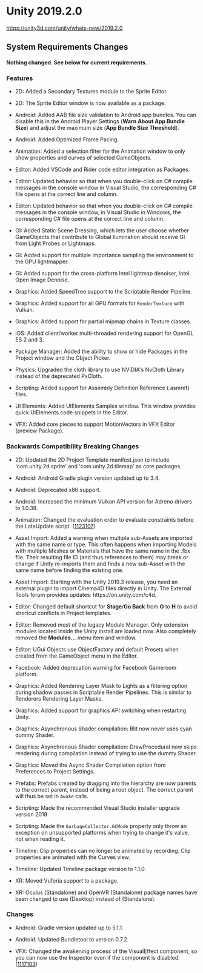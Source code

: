 # Unity 2019.2.0
https://unity3d.com/unity/whats-new/2019.2.0

## System Requirements Changes


#### Nothing changed. See below for current requirements.

### Features
<ul>
<li><p>2D: Added a Secondary Textures module to the Sprite Editor.</p></li>
<li><p>2D: The Sprite Editor window is now available as a package.</p></li>
<li><p>Android: Added AAB file size validation to Android app bundles. You can disable this in the Android Player Settings (<strong>Warn About App Bundle Size</strong>) and adjust the maximum size (<strong>App Bundle Size Threshold</strong>).</p></li>
<li><p>Android: Added Optimized Frame Pacing.</p></li>
<li><p>Animation: Added a selection filter for the Animation window to only show properties and curves of selected GameObjects.</p></li>
<li><p>Editor: Added VSCode and Rider code editor integration as Packages.</p></li>
<li><p>Editor: Updated behavior so that when you double-click on C# compile messages in the console window in Visual Studio, the corresponding C# file opens at the correct line and column.</p></li>
<li><p>Editor: Updated behavior so that when you double-click on C# compile messages in the console window, in Visual Studio in Windows, the corresponding C# file opens at the correct line and column.</p></li>
<li><p>GI: Added Static Scene Dressing, which lets the user choose whether GameObjects that contribute to Global Ilumination should receive GI from Light Probes or Lightmaps.</p></li>
<li><p>GI: Added support for multiple importance sampling the environment to the GPU lightmapper.</p></li>
<li><p>GI: Added support for the cross-platform Intel lightmap denoiser, Intel Open Image Denoise.</p></li>
<li><p>Graphics: Added SpeedTree support to the Scriptable Render Pipeline.</p></li>
<li><p>Graphics: Added support for all GPU formats for <code>RenderTexture</code> with Vulkan.</p></li>
<li><p>Graphics: Added support for partial mipmap chains in Texture classes.</p></li>
<li><p>iOS: Added client/worker multi-threaded rendering support for OpenGL ES 2 and 3.</p></li>
<li><p>Package Manager: Added the ability to show or hide Packages in the Project window and the Object Picker.</p></li>
<li><p>Physics: Upgraded the cloth library to use NVIDIA's NvCloth Library instead of the deprecated PxCloth.</p></li>
<li><p>Scripting: Added support for Assembly Definition Reference (.asmref) files.</p></li>
<li><p>UI Elements: Added UIElements Samples window. This window provides quick UIElements code snippets in the Editor.</p></li>
<li><p>VFX: Added core pieces to support MotionVectors in VFX Editor (preview Package).</p></li>
</ul>

### Backwards Compatibility Breaking Changes
<ul>
<li><p>2D: Updated the 2D Project Template manifest.json to include 'com.unity.2d.sprite' and 'com.unity.2d.tilemap' as core packages.</p></li>
<li><p>Android: Android Gradle plugin version updated up to 3.4.</p></li>
<li><p>Android: Deprecated x86 support.</p></li>
<li><p>Android: Increased the minimum Vulkan API version for Adreno drivers to 1.0.38.</p></li>
<li><p>Animation: Changed the evaluation order to evaluate constraints before the LateUpdate script. (<a href="https://issuetracker.unity3d.com/issues/sampling-the-position-of-the-gameobject-with-update-function-does-not-yield-the-correct-position">1123107</a>)</p></li>
<li><p>Asset Import: Added a warning when multiple sub-Assets are imported with the same name or type. This often happens when importing Models with multiple Meshes or Materials that have the same name in the .fbx file. Their resulting file ID (and thus references to them) may break or change if Unity re-imports them and finds a new sub-Asset with the same name before finding the existing one.</p></li>
<li><p>Asset Import: Starting with the Unity 2019.3 release, you need an external plugin to import Cinema4D files directly in Unity. The External Tools forum provides updates: https://on.unity.com/c4d.</p></li>
<li><p>Editor: Changed default shortcut for <strong>Stage</strong>/<strong>Go Back</strong> from <strong>O</strong> to <strong>H</strong> to avoid shortcut conflicts in Project templates.</p></li>
<li><p>Editor: Removed most of the legacy Module Manager. Only extension modules located inside the Unity install are loaded now. Also completely removed the <strong>Modules...</strong> menu item and window.</p></li>
<li><p>Editor: UGui Objects use ObjectFactory and default Presets when created from the GameObject menu in the Editor.</p></li>
<li><p>Facebook: Added deprecation warning for Facebook Gameroom platform.</p></li>
<li><p>Graphics: Added Rendering Layer Mask to Lights as a filtering option during shadow passes in Scriptable Render Pipelines. This is similar to Renderers Rendering Layer Masks.</p></li>
<li><p>Graphics: Added support for graphics API switching when restarting Unity.</p></li>
<li><p>Graphics: Asynchronous Shader compilation: Blit now never uses cyan dummy Shader.</p></li>
<li><p>Graphics: Asynchronous Shader compilation: DrawProcedural now skips rendering during compilation instead of trying to use the dummy Shader.</p></li>
<li><p>Graphics: Moved the Async Shader Compilation option from Preferences to Project Settings.</p></li>
<li><p>Prefabs: Prefabs created by dragging into the hierarchy are now parents to the correct parent, instead of being a root object. The correct parent will thus be set in <code>Awake</code> calls.</p></li>
<li><p>Scripting: Made the recommended Visual Studio installer upgrade version 2019</p></li>
<li><p>Scripting: Made the <code>GarbageCollector.GCMode</code> property only throw an exception on unsupported platforms when trying to change it's value, not when reading it.</p></li>
<li><p>Timeline: Clip properties can no longer be animated by recording. Clip properties are animated with the Curves view.</p></li>
<li><p>Timeline: Updated Timeline package version to 1.1.0.</p></li>
<li><p>XR: Moved Vuforia support to a package.</p></li>
<li><p>XR: Oculus (Standalone) and OpenVR (Standalone) package names have been changed to use (Desktop) instead of (Standalone).</p></li>
</ul>

### Changes
<ul>
<li><p>Android: Gradle version updated up to 5.1.1.</p></li>
<li><p>Android: Updated Bundletool to version 0.7.2.</p></li>
<li><p>VFX: Changed the awakening process of the VisualEffect component, so you can now use the Inspector even if the component is disabled. (<a href="https://issuetracker.unity3d.com/issues/vfx-graph-overrides-stored-in-prefabs-get-disabled-when-using-prefabs-in-scenes-making-new-overrides-even-when-reverting">1117103</a>)</p></li>
</ul>

